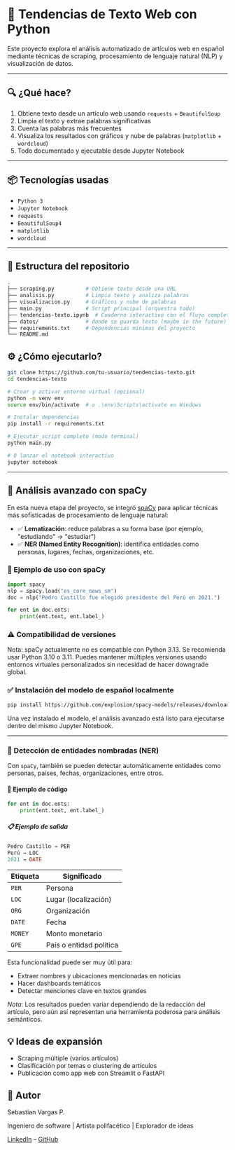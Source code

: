 # 🧠 Tendencias de Texto Web con Python

Este proyecto explora el análisis automatizado de artículos web en español mediante técnicas de scraping, procesamiento de lenguaje natural (NLP) y visualización de datos.

---

## 🔍 ¿Qué hace?

1. Obtiene texto desde un artículo web usando `requests` + `BeautifulSoup`
2. Limpia el texto y extrae palabras significativas
3. Cuenta las palabras más frecuentes
4. Visualiza los resultados con gráficos y nube de palabras (`matplotlib` + `wordcloud`)
5. Todo documentado y ejecutable desde Jupyter Notebook

---

## 📦 Tecnologías usadas

- `Python 3`
- `Jupyter Notebook`
- `requests`
- `BeautifulSoup4`
- `matplotlib`
- `wordcloud`

---

## 📁 Estructura del repositorio

```bash
.
├── scraping.py          # Obtiene texto desde una URL
├── analisis.py          # Limpia texto y analiza palabras
├── visualizacion.py     # Gráficos y nube de palabras
├── main.py              # Script principal (orquestra todo)
├── tendencias-texto.ipynb  # Cuaderno interactivo con el flujo completo
├── datos/               # donde se guarda texto (maybe in the future)
├── requirements.txt     # Dependencias mínimas del proyecto
└── README.md
```

## ⚙️ ¿Cómo ejecutarlo?

```bash
git clone https://github.com/tu-usuario/tendencias-texto.git
cd tendencias-texto

# Crear y activar entorno virtual (opcional)
python -m venv env
source env/bin/activate  # o .\env\Scripts\activate en Windows

# Instalar dependencias
pip install -r requirements.txt

# Ejecutar script completo (modo terminal)
python main.py

# O lanzar el notebook interactivo
jupyter notebook
```

---

## 🔬 Análisis avanzado con spaCy

En esta nueva etapa del proyecto, se integró [spaCy](https://spacy.io/) para aplicar técnicas más sofisticadas de procesamiento de lenguaje natural:

- ✅ **Lematización**: reduce palabras a su forma base (por ejemplo, "estudiando" → "estudiar")
- ✅ **NER (Named Entity Recognition)**: identifica entidades como personas, lugares, fechas, organizaciones, etc.

### 🧠 Ejemplo de uso con spaCy

```python
import spacy
nlp = spacy.load("es_core_news_sm")
doc = nlp("Pedro Castillo fue elegido presidente del Perú en 2021.")

for ent in doc.ents:
    print(ent.text, ent.label_)
```

### ⚠️ Compatibilidad de versiones

Nota: spaCy actualmente no es compatible con Python 3.13.
Se recomienda usar Python 3.10 o 3.11. Puedes mantener múltiples versiones usando entornos virtuales personalizados sin necesidad de hacer downgrade global.

### ✅ Instalación del modelo de español localmente

```bash
pip install https://github.com/explosion/spacy-models/releases/download/es_core_news_sm-3.7.0/es_core_news_sm-3.7.0-py3-none-any.whl
```

Una vez instalado el modelo, el análisis avanzado está listo para ejecutarse dentro del mismo Jupyter Notebook.

---

### 🧠 Detección de entidades nombradas (NER)

Con `spaCy`, también se pueden detectar automáticamente entidades como personas, países, fechas, organizaciones, entre otros.

#### 🧪 Ejemplo de código

```python
for ent in doc.ents:
    print(ent.text, ent.label_)
```

##### 📋 Ejemplo de salida

```sql
Pedro Castillo → PER
Perú → LOC
2021 → DATE
```

| Etiqueta  | Significado               |
| --        | --                        |
| `PER`     | Persona                   |
| `LOC`     | Lugar (localización)      |
| `ORG`     | Organización              |
| `DATE`    | Fecha                     |
| `MONEY`   | Monto monetario           |
| `GPE`     | País o entidad política   |

Esta funcionalidad puede ser muy útil para:

- Extraer nombres y ubicaciones mencionadas en noticias
- Hacer dashboards temáticos
- Detectar menciones clave en textos grandes

_Nota_: Los resultados pueden variar dependiendo de la redacción del artículo, pero aún así representan una herramienta poderosa para análisis semánticos.

## 💡 Ideas de expansión

- Scraping múltiple (varios artículos)
- Clasificación por temas o clustering de artículos
- Publicación como app web con Streamlit o FastAPI

## 🤖 Autor

Sebastian Vargas P.

Ingeniero de software | Artista polifacético | Explorador de ideas

[LinkedIn](https://www.linkedin.com/in/sebas-vargas/) – [GitHub](https://github.com/sebas-tcotd)
